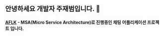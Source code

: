 ## 안녕하세요 개발자 주재범입니다. 👋

#### [AFLK](https://github.com/jaebum7396/aflk) - MSA(Micro Service Architecture)로 진행중인 채팅 어플리케이션 프로젝트 입니다.
